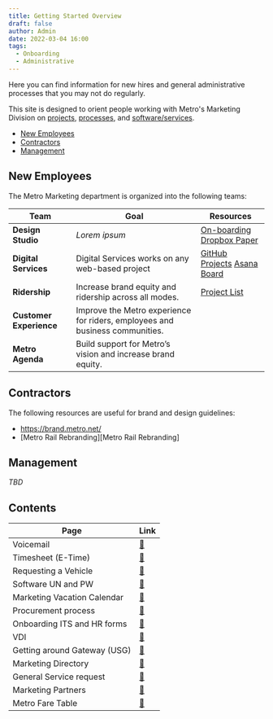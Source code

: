 ```yaml
---
title: Getting Started Overview
draft: false
author: Admin
date: 2022-03-04 16:00
tags:
  - Onboarding
  - Administrative
---
```


Here you can find information for new hires and general administrative processes that you may not do regularly.

This site is designed to orient people working with Metro's Marketing Division on [projects](../projects/index.md), [processes](../processes/index.md), and [software/services](../software/index.md).

<!-- no toc -->
- [New Employees](#new-employees)
- [Contractors](#contractors)
- [Management](#management)

## New Employees

The Metro Marketing department is organized into the following teams:

|Team|Goal|Resources|
---|---|---|
**Design Studio**|*Lorem ipsum*| [On-boarding Dropbox Paper](https://paper.dropbox.com/doc/Design-Studio-Onboarding-DRAFT--BYfOoEKxdJdkh9NQQmzdoHsaAg-DG9w33MTYVMxzvQVRzcBg)
**Digital Services**|Digital Services works on any web-based project|[GitHub Projects](https://github.com/LACMTA/metro-projects) [Asana Board](https://app.asana.com/0/1197112683792379/list)
**Ridership**|Increase brand equity and ridership across all modes.|[Project List](https://paper.dropbox.com/doc/Team-1-Assignment-List--BT6eUad32wYMZGKFa1W5A59QAQ-JoCIFCinaEALhSq41dJpw)
**Customer Experience**|Improve the Metro experience  for riders, employees and business communities.
**Metro Agenda**|Build support for Metro’s vision and increase brand equity.

## Contractors

The following resources are useful for brand and design guidelines:

- https://brand.metro.net/
- [Metro Rail Rebranding][Metro Rail Rebranding]

## Management

*TBD*

## Contents

|Page|Link|
|---|----|
|Voicemail|[:link:](voicemail.md)|
|Timesheet (E-Time)|[:link:](timesheet.md)|
|Requesting a Vehicle|[:link:](vehicle-request.md)|
|Software UN and PW|[:link:](software.md)|
|Marketing Vacation Calendar|[:link:](marketing-vacation-calendar.md)|
|Procurement process|[:link:](procurement.md)|
|Onboarding ITS and HR forms |[:link:](onboard-its-hr.md)|
|VDI|[:link:](vdi.md)|
|Getting around Gateway (USG)|[:link:](gateway-faq.md)|
|Marketing Directory|[:link:](marketing-directory.md)|
|General Service request|[:link:](general-service-request.md)|
|Marketing Partners|[:link:](marketing-partners.md)|
|Metro Fare Table|[:link:](metro-fares.md)|
